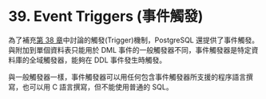 # 39. Event Triggers \(事件觸發\)

為了補充[第 38 章](../triggers.md)中討論的觸發\(Trigger\)機制，PostgreSQL 還提供了事件觸發。與附加到單個資料表只能用於 DML 事件的一般觸發器不同，事件觸發器是特定資料庫的全域觸發器，能夠在 DDL 事件發生時觸發。

與一般觸發器一樣，事件觸發器可以用任何包含事件觸發器所支援的程序語言撰寫，也可以用 C 語言撰寫，但不能使用普通的 SQL。

